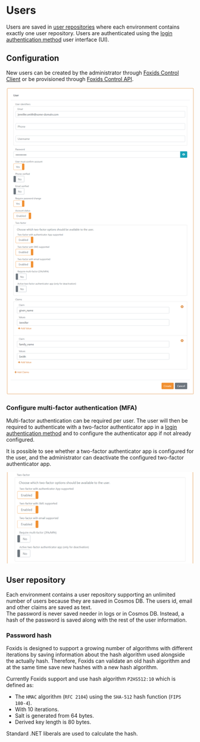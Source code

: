 # Users
Users are saved in [user repositories](#user-repository) where each environment contains exactly one user repository. Users are authenticated using the [login authentication method](login.md) user interface (UI).

## Configuration
New users can be created by the administrator through [Foxids Control Client](control.md#foxids-control-client) or be provisioned through [Foxids Control API](control.md#foxids-control-api).

![Configure Login](images/configure-user.png)

### Configure multi-factor authentication (MFA)
Multi-factor authentication can be required per user. The user will then be required to authenticate with a two-factor authenticator app in a [login authentication method](login.md#two-factor-authentication-2famfa) and to configure the authenticator app if not already configured.

It is possible to see whether a two-factor authenticator app is configured for the user, and the administrator can deactivate the configured two-factor authenticator app.

![Configure Login](images/configure-user-mfa.png)

## User repository 
Each environment contains a user repository supporting an unlimited number of users because they are saved in Cosmos DB. The users id, email and other claims are saved as text.  
The password is never saved needer in logs or in Cosmos DB. Instead, a hash of the password is saved along with the rest of the user information.

### Password hash
Foxids is designed to support a growing number of algorithms with different iterations by saving information about the hash algorithm used alongside the actually hash. Therefore, Foxids can validate an old hash algorithm and at the same time save new hashes with a new hash algorithm.

Currently Foxids support and use hash algorithm `P2HS512:10` which is defined as:

- The `HMAC` algorithm (`RFC 2104`) using the `SHA-512` hash function (`FIPS 180-4`).
- With 10 iterations.
- Salt is generated from 64 bytes.
- Derived key length is 80 bytes.

Standard .NET liberals are used to calculate the hash.

